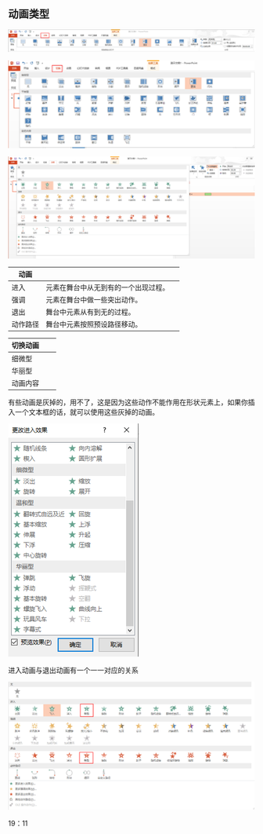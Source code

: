 ## 动画类型

![image-20201203233734105](https://raw.githubusercontent.com/huxiaoning/img/master/20201203233735.png)

![image-20201203234023364](https://raw.githubusercontent.com/huxiaoning/img/master/20201203234025.png)

![image-20201203233755882](https://raw.githubusercontent.com/huxiaoning/img/master/20201203233757.png)

| 动画     |                                      |      |
| -------- | ------------------------------------ | ---- |
| 进入     | 元素在舞台中从无到有的一个出现过程。 |      |
| 强调     | 元素在舞台中做一些突出动作。         |      |
| 退出     | 舞台中元素从有到无的过程。           |      |
| 动作路径 | 舞台中元素按照预设路径移动。         |      |

| 切换动画 |      |      |
| -------- | ---- | ---- |
| 细微型   |      |      |
| 华丽型   |      |      |
| 动画内容 |      |      |



有些动画是灰掉的，用不了，这是因为这些动作不能作用在形状元素上，如果你插入一个文本框的话，就可以使用这些灰掉的动画。

![image-20201203235018069](https://raw.githubusercontent.com/huxiaoning/img/master/20201203235021.png)

进入动画与退出动画有一个一一对应的关系

![image-20201203235337720](https://raw.githubusercontent.com/huxiaoning/img/master/20201203235339.png)

19：11